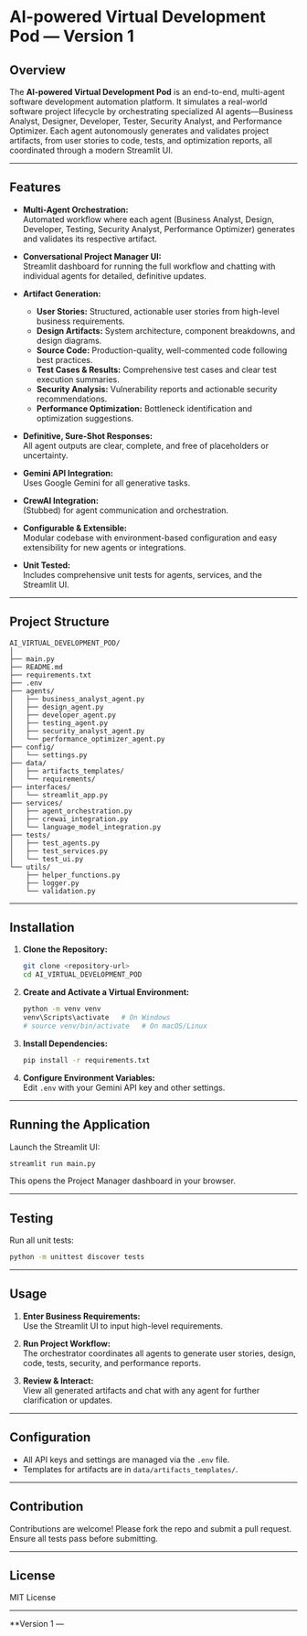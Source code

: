 # AI-powered Virtual Development Pod — Version 1

## Overview

The **AI-powered Virtual Development Pod** is an end-to-end, multi-agent software development automation platform. It simulates a real-world software project lifecycle by orchestrating specialized AI agents—Business Analyst, Designer, Developer, Tester, Security Analyst, and Performance Optimizer. Each agent autonomously generates and validates project artifacts, from user stories to code, tests, and optimization reports, all coordinated through a modern Streamlit UI.

---

## Features

- **Multi-Agent Orchestration:**  
  Automated workflow where each agent (Business Analyst, Design, Developer, Testing, Security Analyst, Performance Optimizer) generates and validates its respective artifact.

- **Conversational Project Manager UI:**  
  Streamlit dashboard for running the full workflow and chatting with individual agents for detailed, definitive updates.

- **Artifact Generation:**  
  - **User Stories:** Structured, actionable user stories from high-level business requirements.
  - **Design Artifacts:** System architecture, component breakdowns, and design diagrams.
  - **Source Code:** Production-quality, well-commented code following best practices.
  - **Test Cases & Results:** Comprehensive test cases and clear test execution summaries.
  - **Security Analysis:** Vulnerability reports and actionable security recommendations.
  - **Performance Optimization:** Bottleneck identification and optimization suggestions.

- **Definitive, Sure-Shot Responses:**  
  All agent outputs are clear, complete, and free of placeholders or uncertainty.

- **Gemini API Integration:**  
  Uses Google Gemini for all generative tasks.

- **CrewAI Integration:**  
  (Stubbed) for agent communication and orchestration.

- **Configurable & Extensible:**  
  Modular codebase with environment-based configuration and easy extensibility for new agents or integrations.

- **Unit Tested:**  
  Includes comprehensive unit tests for agents, services, and the Streamlit UI.

---

## Project Structure

```
AI_VIRTUAL_DEVELOPMENT_POD/
│
├── main.py
├── README.md
├── requirements.txt
├── .env
├── agents/
│   ├── business_analyst_agent.py
│   ├── design_agent.py
│   ├── developer_agent.py
│   ├── testing_agent.py
│   ├── security_analyst_agent.py
│   └── performance_optimizer_agent.py
├── config/
│   └── settings.py
├── data/
│   ├── artifacts_templates/
│   └── requirements/
├── interfaces/
│   └── streamlit_app.py
├── services/
│   ├── agent_orchestration.py
│   ├── crewai_integration.py
│   └── language_model_integration.py
├── tests/
│   ├── test_agents.py
│   ├── test_services.py
│   └── test_ui.py
└── utils/
    ├── helper_functions.py
    ├── logger.py
    └── validation.py
```

---

## Installation

1. **Clone the Repository:**
   ```sh
   git clone <repository-url>
   cd AI_VIRTUAL_DEVELOPMENT_POD
   ```

2. **Create and Activate a Virtual Environment:**
   ```sh
   python -m venv venv
   venv\Scripts\activate   # On Windows
   # source venv/bin/activate   # On macOS/Linux
   ```

3. **Install Dependencies:**
   ```sh
   pip install -r requirements.txt
   ```

4. **Configure Environment Variables:**  
   Edit `.env` with your Gemini API key and other settings.

---

## Running the Application

Launch the Streamlit UI:
```sh
streamlit run main.py
```
This opens the Project Manager dashboard in your browser.

---

## Testing

Run all unit tests:
```sh
python -m unittest discover tests
```

---

## Usage

1. **Enter Business Requirements:**  
   Use the Streamlit UI to input high-level requirements.

2. **Run Project Workflow:**  
   The orchestrator coordinates all agents to generate user stories, design, code, tests, security, and performance reports.

3. **Review & Interact:**  
   View all generated artifacts and chat with any agent for further clarification or updates.

---

## Configuration

- All API keys and settings are managed via the `.env` file.
- Templates for artifacts are in `data/artifacts_templates/`.

---

## Contribution

Contributions are welcome! Please fork the repo and submit a pull request. Ensure all tests pass before submitting.

---

## License

MIT License

---

**Version 1 —